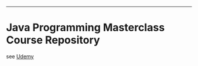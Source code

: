 ----
# Java Programming Masterclass Course Repository
see [Udemy](https://www.udemy.com/course/java-the-complete-java-developer-course)